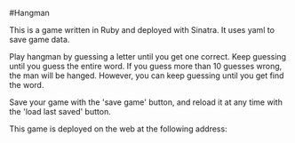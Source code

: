 #Hangman

This is a game written in Ruby and deployed with Sinatra. It uses yaml to save game data.

Play hangman by guessing a letter until you get one correct. Keep guessing until you guess the entire word. If you guess more than 10 guesses wrong, the man will be hanged. However, you can keep guessing until you get find the word.

Save your game with the 'save game' button, and reload it at any time with the 'load last saved' button.

This game is deployed on the web at the following address: 